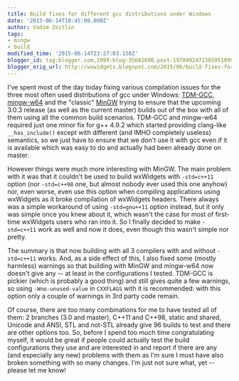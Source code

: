 ```yaml
---
title: Build fixes for different gcc distributions under Windows
date: '2015-06-14T18:45:00.000Z'
author: Vadim Zeitlin
tags:
- mingw
- build
modified_time: '2015-06-14T23:27:03.150Z'
blogger_id: tag:blogger.com,1999:blog-35681690.post-1970492472385951099
blogger_orig_url: http://wxwidgets.blogspot.com/2015/06/build-fixes-for-different-gcc.html
---
```


I've spent most of the day today fixing various compilation issues for the three
most often used distributions of gcc under Windows: [TDM-GCC], [mingw-w64] and
the "classic" [MinGW] trying to ensure that the upcoming 3.0.3 release (as well
as the current master) builds out of the box with all of them using all the
common build scenarios. TDM-GCC and mingw-w64 required just one minor fix for
g++ 4.9.2 which started providing clang-like `__has_include()` except with
different (and IMHO completely useless) semantics, so we just have to ensure
that we don't use it with gcc even if it is available which was easy to do and
actually had been already done on master.

However things were much more interesting with MinGW. The main problem with it
was that it couldn't be used to build wxWidgets with `-std=c++11` option (nor
`-std=c++98` one, but almost nobody ever used this one anyhow) nor, even worse,
even use this option when compiling applications using wxWidgets as it broke
compilation of wxWidgets headers. There always was a simple workaround of using
`-std=gnu++11` option instead, but it only was simple once you knew about it,
which wasn't the case for most of first-time wxWidgets users who ran into it. So
I finally decided to make `-std=c++11` work as well and now it does, even though
this wasn't simple nor pretty.

The summary is that now building with all 3 compilers with and without
`-std=c++11` works. And, as a side effect of this, I also fixed some (mostly
harmless) warnings so that building with MinGW and mingw-w64 now doesn't give
any -- at least in the configurations I tested. TDM-GCC is pickier (which is
probably a good thing) and still gives quite a few warnings, so using
`-Wno-unused-value` in `CXXFLAGS` with it is recommended: with this option only
a couple of warnings in 3rd party code remain.

Of course, there are too many combinations for me to have tested all of them: 2
branches (3.0 and master), C++11 and C++98, static and shared, Unicode and ANSI,
STL and not-STL already give 96 builds to test and there are other options too.
So, before I spend too much time congratulating myself, it would be great if
people could actually test the build configurations they use and are interested
in and report if there are any (and especially any new) problems with them as
I'm sure I must have also broken something with so many changes. I'm just not
sure what, yet -- please let me know!

[TDM-GCC]: http://tdm-gcc.tdragon.net/
[mingw-w64]: http://mingw-w64.org/doku.php
[MinGW]: http://www.mingw.org/
